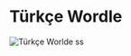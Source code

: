 # Türkçe Wordle
![Türkçe Worlde ss](https://github.com/ahmedfurkankoc/Wordle/assets/139684794/5a6689f8-e26b-48e1-beef-8eabcaca2554)
